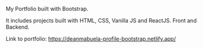 My Portfolio built with Bootstrap.

It includes projects built with HTML, CSS, Vanilla JS and ReactJS.
Front and Backend.

Link to portfolio: https://deanmabuela-profile-bootstrap.netlify.app/
